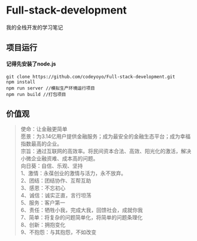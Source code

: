# Full-stack-development
我的全栈开发的学习笔记

## 项目运行
#### 记得先安装了node.js
```
git clone https://github.com/codeyoyo/Full-stack-development.git
npm install
npm run server //模拟生产环境运行项目
npm run build //打包项目
```

## 价值观
>使命：让金融更简单  
>愿景：为3.14亿用户提供金融服务；成为最安全的金融生态平台；成为幸福指数最高的企业。  
>宗旨：通过互联网的高效率。将民间资本合法、高效、阳光化的激活，解决小微企业融资难、成本高的问题。  
>向日葵：自信、乐观、坚持  
>1、激情：永葆创业的激情与活力，永不放弃。  
>2、团结：团结协作、互帮互助  
>3、感恩：不忘初心  
>4、诚信：诚实正直，言行坦荡  
>5、服务：客户第一  
>6、责任：牺牲小我，完成大我，回馈社会，成就你我  
>7、简单：将复杂的问题简单化，将简单的问题条理化  
>8、创新：拥抱变化  
>9、不抱怨：与其抱怨，不如改变  